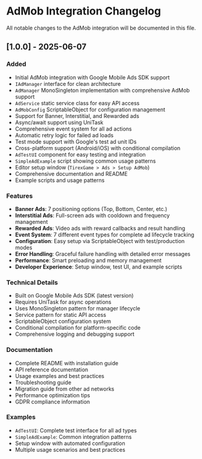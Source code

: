 # AdMob Integration Changelog

All notable changes to the AdMob integration will be documented in this file.

## [1.0.0] - 2025-06-07

### Added
- Initial AdMob integration with Google Mobile Ads SDK support
- `IAdManager` interface for clean architecture
- `AdManager` MonoSingleton implementation with comprehensive AdMob support
- `AdService` static service class for easy API access
- `AdMobConfig` ScriptableObject for configuration management
- Support for Banner, Interstitial, and Rewarded ads
- Async/await support using UniTask
- Comprehensive event system for all ad actions
- Automatic retry logic for failed ad loads
- Test mode support with Google's test ad unit IDs
- Cross-platform support (Android/iOS) with conditional compilation
- `AdTestUI` component for easy testing and integration
- `SimpleAdExample` script showing common usage patterns
- Editor setup window (`TirexGame > Ads > Setup AdMob`)
- Comprehensive documentation and README
- Example scripts and usage patterns

### Features
- **Banner Ads**: 7 positioning options (Top, Bottom, Center, etc.)
- **Interstitial Ads**: Full-screen ads with cooldown and frequency management
- **Rewarded Ads**: Video ads with reward callbacks and result handling
- **Event System**: 7 different event types for complete ad lifecycle tracking
- **Configuration**: Easy setup via ScriptableObject with test/production modes
- **Error Handling**: Graceful failure handling with detailed error messages
- **Performance**: Smart preloading and memory management
- **Developer Experience**: Setup window, test UI, and example scripts

### Technical Details
- Built on Google Mobile Ads SDK (latest version)
- Requires UniTask for async operations
- Uses MonoSingleton pattern for manager lifecycle
- Service pattern for static API access
- ScriptableObject configuration system
- Conditional compilation for platform-specific code
- Comprehensive logging and debugging support

### Documentation
- Complete README with installation guide
- API reference documentation
- Usage examples and best practices
- Troubleshooting guide
- Migration guide from other ad networks
- Performance optimization tips
- GDPR compliance information

### Examples
- `AdTestUI`: Complete test interface for all ad types
- `SimpleAdExample`: Common integration patterns
- Setup window with automated configuration
- Multiple usage scenarios and best practices

